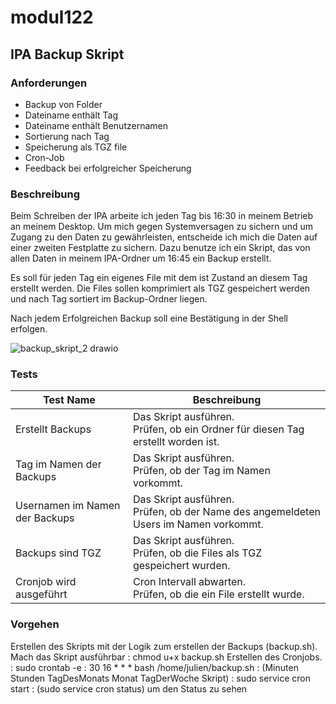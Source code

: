 # modul122
## IPA Backup Skript

### Anforderungen
- Backup von Folder
- Dateiname enthält Tag
- Dateiname enthält Benutzernamen
- Sortierung nach Tag
- Speicherung als TGZ file
- Cron-Job
- Feedback bei erfolgreicher Speicherung

### Beschreibung
Beim Schreiben der IPA arbeite ich jeden Tag bis 16:30 in meinem Betrieb an meinem Desktop. Um mich gegen Systemversagen zu sichern und um Zugang zu den Daten zu gewährleisten, entscheide ich mich die Daten auf einer zweiten Festplatte zu sichern. Dazu benutze ich ein Skript, das von allen Daten in meinem IPA-Ordner um 16:45 ein Backup erstellt.

Es soll für jeden Tag ein eigenes File mit dem ist Zustand an diesem Tag erstellt werden. Die Files sollen komprimiert als TGZ gespeichert werden und nach Tag sortiert im Backup-Ordner liegen.

Nach jedem Erfolgreichen Backup soll eine Bestätigung in der Shell erfolgen.

![backup_skript_2 drawio](https://user-images.githubusercontent.com/71121888/162910185-6cacb619-b444-4f8d-b3ee-0c0045bfcddd.png)

### Tests

| Test Name | Beschreibung |
| ----------- | ----------- |
| Erstellt Backups | Das Skript ausführen. </br>Prüfen, ob ein Ordner für diesen Tag erstellt worden ist. |
| Tag im Namen der Backups | Das Skript ausführen. </br>Prüfen, ob der Tag im Namen vorkommt. |
| Usernamen im Namen der Backups | Das Skript ausführen. </br>Prüfen, ob der Name des angemeldeten Users im Namen vorkommt. |
| Backups sind TGZ | Das Skript ausführen. </br>Prüfen, ob die Files als TGZ gespeichert wurden. |
| Cronjob wird ausgeführt | Cron Intervall abwarten. </br>Prüfen, ob die ein File erstellt wurde.  |

### Vorgehen

Erstellen des Skripts mit der Logik zum erstellen der Backups (backup.sh).
Mach das Skript ausführbar
: chmod u+x backup.sh
Erstellen des Cronjobs. 
: sudo crontab -e
: 30 16 * * * bash /home/julien/backup.sh
: (Minuten Stunden TagDesMonats Monat TagDerWoche Skript)
: sudo service cron start
: (sudo service cron status) um den Status zu sehen